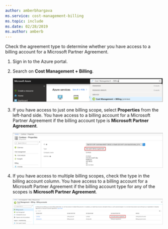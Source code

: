 ```yaml
---
author: amberbhargava
ms.service: cost-management-billing
ms.topic: include
ms.date: 02/28/2019
ms.author: amberb
---
```

 
Check the agreement type to determine whether you have access to a billing account for a Microsoft Partner Agreement.
 
1. Sign in to the Azure portal.
 
2. Search on **Cost Management + Billing**.
 
   ![Screenshot that shows an Azure portal search for Cost Management + Billing.](./media/billing-check-mpa/search-cmb.png)
 
3. If you have access to just one billing scope, select **Properties** from the left-hand side. You have access to a billing account for a Microsoft Partner Agreement if the billing account type is **Microsoft Partner Agreement**.
 
    ![Screenshot that shows microsoft partner agreement in properties page](./media/billing-check-mpa/mpa-property.png)
 
4. If you have access to multiple billing scopes, check the type in the billing account column. You have access to a billing account for a Microsoft Partner Agreement if the billing account type for any of the scopes is **Microsoft Partner Agreement**.
 
    ![Screenshot that shows microsoft partner agreement in billing account list page](./media/billing-check-mpa/mpa-in-the-list.png)
 
